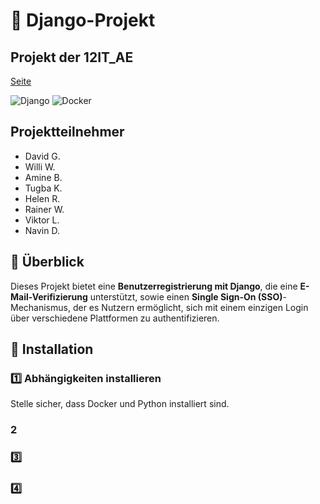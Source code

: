 # 📌 Django-Projekt
## Projekt der 12IT_AE

[Seite](http://127.0.0.1:8000/login/)


![Django](https://img.shields.io/badge/Django-4.2-green)
![Docker](https://img.shields.io/badge/Docker-24.0-blue)

## Projektteilnehmer

- David G.
- Willi W.
- Amine B.
- Tugba K.
- Helen R.
- Rainer W.
- Viktor L.
- Navin D.

## 🌟 Überblick
Dieses Projekt bietet eine **Benutzerregistrierung mit Django**, die eine **E-Mail-Verifizierung** unterstützt, sowie einen **Single Sign-On (SSO)**-Mechanismus, der es Nutzern ermöglicht, sich mit einem einzigen Login über verschiedene Plattformen zu authentifizieren.

## 🚀 Installation

### 1️⃣ Abhängigkeiten installieren
Stelle sicher, dass Docker und Python installiert sind. 




### 2️  





### 3️⃣ 








### 4️⃣







